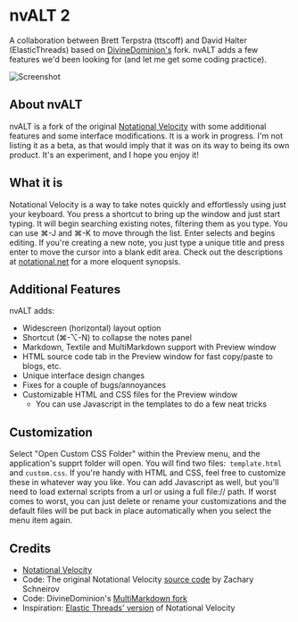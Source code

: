 # nvALT 2

A collaboration between Brett Terpstra (ttscoff) and David Halter (ElasticThreads) based on [DivineDominion's](github.com/divineDominion/nv) fork. nvALT adds a few features we'd been looking for (and let me get some coding practice).

![Screenshot](http://img.skitch.com/20110520-k5y4i6i3p8ciftq2dbs7rx64e7.jpg)

## About nvALT

nvALT is a fork of the original [Notational Velocity][notational] with some additional features and some interface modifications. It is a work in progress. I'm not listing it as a beta, as that would imply that it was on its way to being its own product. It's an experiment, and I hope you enjoy it!

## What it is

Notational Velocity is a way to take notes quickly and effortlessly using just your keyboard. You press a shortcut to bring up the window and just start typing. It will begin searching existing notes, filtering them as you type. You can use &#x2318;-J and &#x2318;-K to move through the list. Enter selects and begins editing. If you're creating a new note, you just type a unique title and press enter to move the cursor into a blank edit area. Check out the descriptions at [notational.net][notational] for a more eloquent synopsis.

## Additional Features

nvALT adds:

* Widescreen (horizontal) layout option
* Shortcut (&#x2318;-&#x2325;-N) to collapse the notes panel
* Markdown, Textile and MultiMarkdown support with Preview window
* HTML source code tab in the Preview window for fast copy/paste to blogs, etc.
* Unique interface design changes
* Fixes for a couple of bugs/annoyances
* Customizable HTML and CSS files for the Preview window
	* You can use Javascript in the templates to do a few neat tricks

## Customization

Select "Open Custom CSS Folder" within the Preview menu, and the application's supprt folder will open. You will find two files:` template.html` and `custom.css`. If you're handy with HTML and CSS, feel free to customize these in whatever way you like. You can add Javascript as well, but you'll need to load external scripts from a url or using a full file:// path. If worst comes to worst, you can just delete or rename your customizations and the default files will be put back in place automatically when you select the menu item again.


## Credits

* [Notational Velocity][notational]
* Code: The original Notational Velocity [source code][original source] by Zachary Schneirov
* Code: DivineDominion's [MultiMarkdown fork][DivineDominion]
* Inspiration: [Elastic Threads' version](http://elasticthreads.tumblr.com/nv) of Notational Velocity

[notational]: http://notational.net/
[original source]: https://github.com/scrod/nv
[DivineDominion]: https://github.com/DivineDominion/nv

